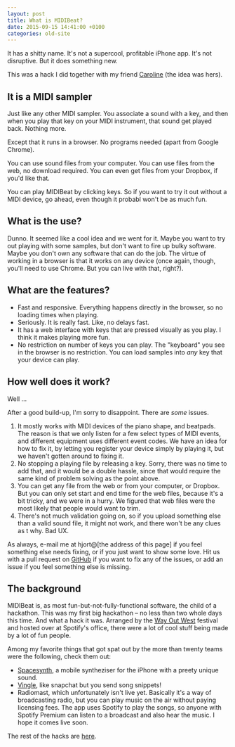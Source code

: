 ```yaml
---
layout: post
title: What is MIDIBeat?
date: 2015-09-15 14:41:00 +0100
categories: old-site
---
```


It has a shitty name. It's not a supercool, profitable iPhone app. It's not disruptive. But it does something new.

This was a hack I did together with my friend [Caroline](https://github.com/carolinekabat) (the idea was hers).

## It is a MIDI sampler

Just like any other MIDI sampler. You associate a sound with a key, and then when you play that key on your MIDI instrument, that sound get played back. Nothing more.

Except that it runs in a browser. No programs needed (apart from Google Chrome).

You can use sound files from your computer. You can use files from the web, no download required. You can even get files from your Dropbox, if you'd like that.

You can play MIDIBeat by clicking keys. So if you want to try it out without a MIDI device, go ahead, even though it probabl won't be as much fun.

## What is the use?

Dunno. It seemed like a cool idea and we went for it. Maybe you want to try out playing with some samples, but don't want to fire up bulky software. Maybe you don't own any software that can do the job. The virtue of working in a browser is that it works on any device (once again, though, you'll need to use Chrome. But you can live with that, right?).

## What are the features?

*   Fast and responsive. Everything happens directly in the browser, so no loading times when playing.
*   Seriously. It is really fast. Like, no delays fast.
*   It has a web interface with keys that are pressed visually as you play. I think it makes playing more fun.
*   No restriction on number of keys you can play. The "keyboard" you see in the browser is no restriction. You can load samples into *any* key that your device can play.

## How well does it work?

Well …

After a good build-up, I'm sorry to disappoint. There are *some* issues.

1.  It mostly works with MIDI devices of the piano shape, and beatpads. The reason is that we only listen for a few select types of MIDI events, and different equipment uses different event codes. We have an idea for how to fix it, by letting you register your device simply by playing it, but we haven't gotten around to fixing it.
2.  No stopping a playing file by releasing a key. Sorry, there was no time to add that, and it would be a double hassle, since that would require the same kind of problem solving as the point above.
3.  You can get any file from the web or from your computer, or Dropbox. But you can only set start and end time for the web files, because it's a bit tricky, and we were in a hurry. We figured that web files were the most likely that people would want to trim.
4.  There's not much validation going on, so if you upload something else than a valid sound file, it might not work, and there won't be any clues as t why. Bad UX.

As always, e-mail me at hjort@[the address of this page] if you feel something else needs fixing, or if you just want to show some love. Hit us with a pull request on [GitHub](https://github.com/hjorthjort/MIDIBeat) if you want to fix any of the issues, or add an issue if you feel something else is missing.

## The background

MIDIBeat is, as most fun-but-not-fully-functional software, the child of a hackathon. This was my first big hackathon – no less than two whole days this time. And what a hack it was. Arranged by the [Way Out West](https://www.wayoutwest.se) festival and hosted over at Spotify's office, there were a lot of cool stuff being made by a lot of fun people.

Among my favorite things that got spat out by the more than twenty teams were the following, check them out:

*   [Spacesynth](https://itunes.apple.com/app/spacesynth-augmented-reality/id1032668057), a mobile syntheziser for the iPhone with a preety unique sound.
*   [Vingle](http://vingle.herokuapp.com/), like snapchat but you send song snippets!
*   Radiomast, which unfortunately isn't live yet. Basically it's a way of broadcasting radio, but you can play music on the air without paying licensing fees. The app uses Spotify to play the songs, so anyone with Spotify Premium can listen to a broadcast and also hear the music. I hope it comes live soon.

The rest of the hacks are [here](https://hackoutwest15.herokuapp.com/).
